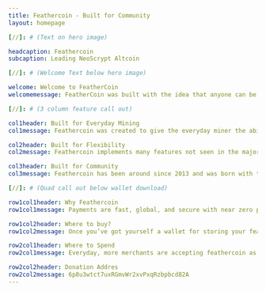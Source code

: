 ```yaml
---
title: Feathercoin - Built for Community
layout: homepage

[//]: # (Text on hero image)

headcaption: Feathercoin
subcaption: Leading NeoScrypt Altcoin

[//]: # (Welcome Text below hero image)

welcome: Welcome to FeatherCoin
welcomemessage: FeatherCoin was built with the idea that anyone can be a part of the crypto community.  One of the longest standing coins on the market it has been around since the early days of BitCoin and is here to stay.  When you obtain FeatherCoin you hold more than just currency, you become a part of a community that helps one another.

[//]: # (3 column feature call out)

col1header: Built for Everyday Mining
col1message: Feathercoin was created to give the everyday miner the ability to mine with their home PC. While other coins like Bitcoin and Litecoin are ASIC based, Feathercoin is ASIC resistant and built on the NeoScript platform. This means that you don’t need to have expensive equipment to mine and get involved. You can mine just the way you are.

col2header: Built for Flexibility
col2message: Feathercoin implements many features not seen in the majority of crypto coins. Feathercoin has open source projects for ATM’s, Point of Sales equipment, t-shirt wallets, laser etched physical Feathercoins and Raspberry Pi based projects.

col3header: Built for Community
col3message: Feathercoin has been around since 2013 and was born with the idea that you don’t need to be an expert in cryptocurrencies to get involved. Our community is here to help anyone understand cryptocurrencies, get involved and pull the best ideas into the DNA that makes up Feathercoin.

[//]: # (Quad call out below wallet download)

row1col1header: Why Feathercoin
row1col1message: Payments are fast, global, and secure with near zero pay- ment fees. Therefore merchants do not have to pass on the cost of business to you the customer, meaning you are able to enjoy spending less on the things you love.

row1col2header: Where to buy?
row1col2message: Once you’ve got yourself a wallet for storing your feather- coin, you can register an exchange and start filling up your wallet with feathercoins of your own. Click here for informa- tion on buying feathercoin.

row2col1header: Where to Spend
row2col1message: Everyday, more merchants are accepting feathercoin as a payment option. The tiny fees allow vendors to sell cheaper than with traditional currencies.

row2col2header: Donation Addres
row2col2message: 6p8u3wtct7uxRGmvWr2xvPxqRzbpbcd82A
---
```

